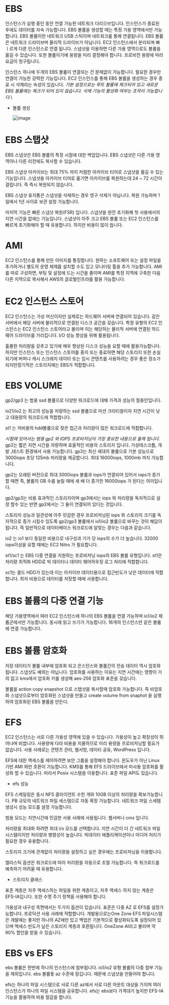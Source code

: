 # EBS

인스턴스가 실행 중인 동안 연결 가능한 네트워크 다리으브입니다. 인스턴스가 종료된 후에도 데이터를 자속 가능합니다.
EBS 볼륨을 생성할 때는 특정 가용 영역에서만 가능합니다. EBS 볼륨이란 네트워크 USB 스틱이며 네트워크를 통해 연결됩니다.
EBS 볼륨은 네트워크 드라이브며 물리적 드라이브가 아닙니다. EC2 인스턴스에서 분리되며 빠ㅣ르게 다른 인스턴스로 연결 됩니다. 
스냅샷을 이용하면 다른 가용 영역으로도 볼륨을 옮길 수 있습니다. 
또한 볼륨이기에 용량을 미리 결정해야 합니다. 프로비전 용량에 따라 요금이 청구됩니다. 

인스턴스 하나에 두개의 EBS 볼륨이 연결되는 건 문제없이 가능합니다. 필요한 경우만 연결이 가능한 강력한 기능입니다.
EC2 인스턴스를 통해 EBS 볼륨을 생성하는 경우 종료 시 삭제라는 속성이 있습니다.
*기본 설정으로는 루트 볼륨에 체크되어 있고 새로운 EBS 볼륨에는 체크가 되어 있지 않습니다. 삭제 기능의 활성화 여부는 조작이 가능합니다.*\

- 볼륨 생성

  ![image](https://github.com/InHeeS/Certified-AWS/assets/105423951/adcff139-5120-4366-899d-177539557dc7)

# EBS 스탭샷

EBS 스냅샷은 EBS 볼륨의 특정 시점에 대한 백업입니다. EBS 스냅샷은 다른 가용 영역이나 다른 리전에도 복사할 수 있습니다. 

EBS 스냅샷 아카이브는 최대 75% 까지 저렴한 아카이브 티어로 스냅샷을 옮길 수 있는 기능입니다. 스냅샷을 아카이브 티어로 옮기면 아카이브를 복원하는데 24 ~ 72 시간이 걸립니다. 즉 즉시 복원되지 않습니다.

EBS 스냅샷 휴지통은 스냅샷을 삭제하는 경우 영구 삭제가 아닙니다. 복원 가능하며 1일에서 1년 사이로 보관 설정 가능합니다.

마지막 기능은 빠른 스냅샷 복원(FSR) 입니다. 스냅샷을 완전 초기화해 첫 사용에서의 지연 시간을 없애는 기능입니다. 스냅샷이 아주 크고 EBS 볼륨 또는 EC2 인스턴스를 빠르게 초기화해야 할 때 유용합니다. 하지만 비용이 많이 듭니다. 


# AMI

EC2 인스턴스를 통해 만든 이미지를 통징합니다. 
원하는 소프트웨어 또는 설정 파일을 추가하거나 별도의 운영 체제를 설치할 수도 있고 모니터링 툴을 추가 가능합니다. 
AMI를 따로 구성하면, 부팅 및 설정에 드는 시간을 줄이며 AMI를 특정 지역에 구축한 다음 다른 지역으로 복사해서 AWS의 글로벌인프라를 활용 가능합니다. 

# EC2 인스턴스 스토어
EC2 인스턴스는 가상 머신이지만 실제로는 하드웨어 서버에 연결되어 있습니다. 같은 서버에서 해당 서버에 물리적으로 연결된 디스크 공간을 갖습니다. 특정 유형의 EC2 인스턴스는 EC2 인스턴스 스토어라고 불리며 이는 해당하는 물리적 서버에 연결된 하드웨어 드라이브를 가리킵니다. I/O 성능 향상을 위해 활용됩니다. 

훌륭한 처리량을 갖추고 있기에 매우 향상된 디스크 성능을 요할 때에 활용가능합니다. 하지만 인스턴스 또는 인스턴스 스토어를 중지 또는 종료하면 해당 스토리지 또한 손실되기에 버퍼나 캐시 스크래치 데이터 또는 임시 콘텐츠를 사용하려는 경우 좋은 장소가 되지만장기적은 스토리지에는 EBS가 적합합니다.

# EBS VOLUME

gp2/gp3 는 범용 ssd 볼륨으로 다양한 워크로드에 대해 가격과 성능의 절충안입니다.

io21/io2 는 최고의 성능을 자랑하는 ssd 볼륨으로 미션 크리티컬이자 지연 시간이 낮고 대용량의 워크로드에 적합합니다. 

st1 는 저비용의 hdd볼륨으로 잦은 접근과 처리량이 많은 워크로드에 적합합니다. 

*시험에 있어서는 범용 gp2 와 IOPS 프로비저닝이 가장 중요한 내용으로 출제 됩니다.*
gp2는 짧은 지연 시간을 자랑하며 효울적인 비용의 스토리지 입니다. 가상테스크톱, 개발 ,테스트 환경에서 사용 가능합니다. 
gp3는 최신 세대의 볼륨으로 기본 성능으로 3000iops 초당 125mb 처리량을 제공합니다. 최대 16000iops, 1000mb 까지 가능합니다. 

gp2는 오래된 버전으로 최대 3000iops 볼륨과 iops가 연결되어 있어서 iops가 증가할 때면 즉, 볼륨의 GB 수를 늘릴 때에 새 배 더 증가한 16000iops 가 된다는 의미입니다. 

gp2/gp3는 비용 효과적인 스토리지이며 gp3에서는 iops 와 처리량을 독자적으로 설정 할수 있는 반면 gp2에서는 그 둘이 연결되어 있다는 것입니다. 

스토리지 성능과 일관성에 아주 민감한 경우 프로비저닝된 iops 와 스토리지 크기를 독자적으로 증가 시킬수 있도록 gp2/gp3 볼륨에서 io1/io2 볼륨으로 바꾸는 것이 해답이 됩니다. 즉 일반적으로 데이터베이스 워크로드에 알맞는 경우는 다음과 같습니다. 

io2 는 io1 보다 동일한 비용으로 내구성과 기가 당 iops의 수가 더 높습니다. 32000 iops이상을 요할 때에는 EC2 Nitro 가 필요합니다.

st1/sc1 는 EBS 다중 연결을 지원하는 프로비저닝 iops의 EBS 볼륨 유형입니다. 
st1은 처리량 최적화 HDD로 빅 데이터나 데이터 웨어하우징 로그 처리에 적합합니다. 

sc1는 콜드 HDD가 있는데 이는 아카이브 데이터용으로 접근빈도가 낮은 데이터에 적합합니다. 최저 비용으로 데이터를 저장할 때에 사용합니다. 

# EBS 볼륨의 다중 연결 기능

해당 가용영역에서 여러 EC2 인스턴스에 하나의 EBS 볼륨을 연결 가능하며 io1/io2 제품군에서만 가능합니다. 동시에 읽고 쓰기가 가능합니다. 16개의 인스턴스만 같은 볼륨에 연결 가능합니다. 

# EBS 볼륨 암호화

저장 데이터가 볼륨 내부에 암호화 되고 은스턴스와 볼륨간의 전송 데이터 역시 암호화 됩니다. 스냅샷도 예외는 아닙니다. 암호화를 사용하는 이유는 지연 시간에는 영향이 거의 없고  kms에서 암호화 키를 생성해 aes-256 암호화 표준을 갖습니다. 

볼륨을 action copy snapshot 으로 스탭샷을 복사할때 암호화 가능합니다. 즉 비암호화 스냅샷으로부터 암호화된 스냅샷을 만들고 create volume from snaphot 을 실행하여 암호화된 EBS 볼륨을 만든다. 

# EFS

EC2 인스턴스는 서로 다른 가용성 영역에 있을 수 있습니다. 가용성이 높고 확장성이 뛰어나며 비쌉니다. 사용량에 다라 비용을 지물하므로 미리 용량을 프로비저닝할 필요가 없습니다. 사용 사례로는 콘텐츠 관리, 웹서방, 데이터 공유, WordPress 입니다.  

EFS에 대한 액세스를 제어하려면 보안 그룹을 설정해야 합니다. 윈도우가 아닌 Linux 기반 AMI 와만 호환이 가능합니다. KMS를 통해 EFS 드라이브에서 미사용 암호화를 활성화 할 수 있습니다. 따라서 Posix 시스템을 이용합니다. 표준 파일 API도 있습니다. 

- efs 성능

EFS 스케일링은 동시 NFS 클라이언트 수천 개와 10GB 이상의 처리량을 확보가능합니다. PB 규모의 네트워크 파일 세스템으로 자동 확장 가능합니다.
네트워크 파일 스세템 생성시 성능 모드를 설정 가능합니다.

범용 모드는 지연시간에 민감한 사용 사례에 사용됩니다. 웹서버나 cms 입니다.

처리량을 최대화 하려면 최대 i/o 모드를 선택합니다. 지연 시간이 더 긴 네트워크 파일 시스템이지만 처리량과 병렬성이 높습니다. 빅데이터 애플리케이션이나 미디어 처리가 필요한 경우 유용합니다.

스토리지 크기에 관계없이 처리량을 설정하고 싶은 경우에는 프로비저닝을 이용합니다. 

엘라스틱 옵션은 워크로드에 따라 처리량을 자동으로 조절 가능합니다. 즉 워크로드를 예측하기 어려울 때 유용합니다. 

- 스토리지 클래스

표준 계층은 자주 액세스하는 파일을 위한 계층이고, 자주 액세스 하지 않는 계층은 EFS-IA입니다. 또한 수명 주기 정책을 사용해야 합니다. 

가용성과 내구성 측면에서는 두가지 옵션이 있습니다.
표준은 다중 AZ 로 EFS를 설정가능합니다. 프로덕션 사용 사례에 적합합니다. 
개발용으로는One Zone EFS 파일시스템은 개발에는 좋지만 하나의 AZ에만 있고 백업은 기본적으로 활성화되도록 설정되어 있으며 액세스 빈도가 낲은 스토리지 계층과 호환됩니다. OneZone AI라고 불리며 약 90% 할인을 받을 수 있습니다. 

# EBS vs EFS

ebs 볼륨은 한번에 하나의 인스턴스에 첨부됩니다. io1/io2 유형 볼륨의 다중 첨부 기능을 제외입니다. ebs 볼륨돟 az 수준에 잠깁니다. 때문에 스냅샷을 만들어야 합니다. 

efs는 하나의 파일 시스템으로 서로 다른 az에서 서로 다른 마운트 대상을 가지며 여러 인스턴스가 하나의 파일 시스템을 공유합니다. efs는 ebs보다 가격대가 높지만 EFS-IA 기능을 활용하여 비용 절감을 합니다. 



